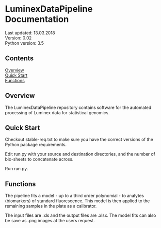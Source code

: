 # LuminexDataPipeline Documentation

Last updated: 13.03.2018<br>
Version: 0.02<br>
Python version: 3.5<br>

## Contents
[Overview](#overview)<br>
[Quick Start](#quick_start)<br>
[Functions](#functions)<br>


## Overview
The LuminexDataPipeline repository contains software for the automated
processing of Luminex data for statistical genomics.

## Quick Start
Checkout stable-req.txt to make sure you have the correct versions of
the Python package requirements.

Edit run.py with your source and destination directories, and the
number of bio-sheets to concatenate across.

Run run.py.

## Functions
The pipeline fits a model - up to a third order polynomial - to
analytes (biomarkers) of standard fluorescence. This model is then
applied to the remaining samples in the plate as a calibrator.

The input files are .xls and the output files are .xlsx. The model
fits can also be save as .png images at the users request.
